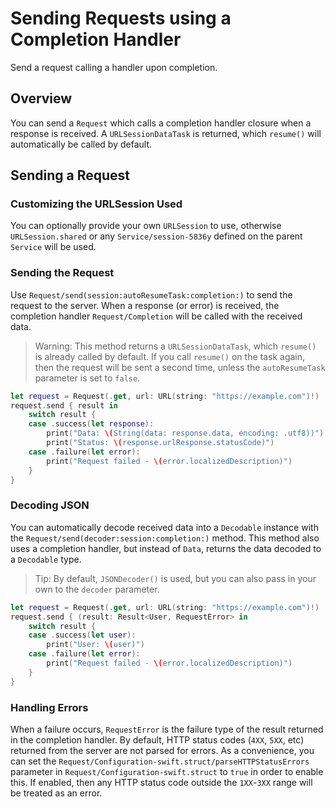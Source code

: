 # Sending Requests using a Completion Handler

Send a request calling a handler upon completion.

## Overview

You can send a ``Request`` which calls a completion handler closure when a response is received. A `URLSessionDataTask` is returned, which `resume()` will automatically be called by default.

## Sending a Request

### Customizing the URLSession Used

You can optionally provide your own `URLSession` to use, otherwise `URLSession.shared` or any ``Service/session-5836y`` defined on the parent ``Service`` will be used.

### Sending the Request

Use ``Request/send(session:autoResumeTask:completion:)`` to send the
request to the server. When a response (or error) is received, the completion handler ``Request/Completion`` will be called with the received data.

> Warning: This method returns a `URLSessionDataTask`, which `resume()` is already called by default. If you call `resume()` on the task again, then the request will be sent a second time, unless the `autoResumeTask` parameter is set to `false`.

```swift
let request = Request(.get, url: URL(string: "https://example.com")!)
request.send { result in
    switch result {
    case .success(let response):
        print("Data: \(String(data: response.data, encoding: .utf8))")
        print("Status: \(response.urlResponse.statusCode)")
    case .failure(let error):
        print("Request failed - \(error.localizedDescription)")
    }
}
```

### Decoding JSON

You can automatically decode received data into a `Decodable` instance with the ``Request/send(decoder:session:completion:)`` method. This method also uses a completion handler, but instead of `Data`, returns the data decoded to a `Decodable` type.

> Tip: By default, `JSONDecoder()` is used, but you can also pass in your own to the `decoder` parameter.

```swift
let request = Request(.get, url: URL(string: "https://example.com")!)
request.send { (result: Result<User, RequestError> in
    switch result {
    case .success(let user):
        print("User: \(user)")
    case .failure(let error):
        print("Request failed - \(error.localizedDescription)")
    }
}
```

### Handling Errors

When a failure occurs, ``RequestError`` is the failure type of the result returned in the completion handler. By default, HTTP status codes (`4XX`, `5XX`, etc) returned from the server are not parsed for errors. As a convenience, you can set the ``Request/Configuration-swift.struct/parseHTTPStatusErrors`` parameter in ``Request/Configuration-swift.struct`` to `true` in order to enable this. If enabled, then any HTTP status code outside the `1XX`-`3XX` range will be treated as an error.
